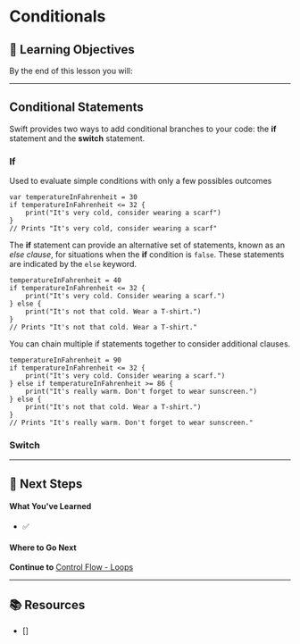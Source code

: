# Conditionals

## 🎯 Learning Objectives
By the end of this lesson you will:
  
---

## Conditional Statements

Swift provides two ways to add conditional branches to your code: the **if** statement and the **switch** statement.

### If
Used to evaluate simple conditions with only a few possibles outcomes

```
var temperatureInFahrenheit = 30
if temperatureInFahrenheit <= 32 {
    print("It's very cold, consider wearing a scarf")
}
// Prints "It's very cold, consider wearing a scarf"
```

The **if** statement can provide an alternative set of statements, known as an *else clause*, for situations when the **if** condition is `false`. These statements are indicated by the `else` keyword.

```
temperatureInFahrenheit = 40
if temperatureInFahrenheit <= 32 {
    print("It's very cold. Consider wearing a scarf.")
} else {
    print("It's not that cold. Wear a T-shirt.")
}
// Prints "It's not that cold. Wear a T-shirt."
```

You can chain multiple if statements together to consider additional clauses.

```
temperatureInFahrenheit = 90
if temperatureInFahrenheit <= 32 {
    print("It's very cold. Consider wearing a scarf.")
} else if temperatureInFahrenheit >= 86 {
    print("It's really warm. Don't forget to wear sunscreen.")
} else {
    print("It's not that cold. Wear a T-shirt.")
}
// Prints "It's really warm. Don't forget to wear sunscreen."
```

### Switch


--- 

## 🛫 Next Steps

#### What You've Learned
- ✅

#### Where to Go Next
**Continue to** [Control Flow - Loops](/Swift%20Fundamentals/02-control-flow/02-loops.md)

---

## 📚 Resources 
- []